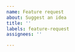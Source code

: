 ```yaml
---
name: Feature request
about: Suggest an idea
title: ''
labels: feature-request
assignees: ''

---
```



